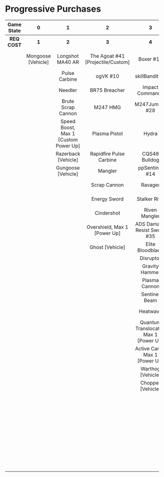 # Progressive Purchases

| **Game State** |       **0**        |                **1**                 |               **2**               |                 **3**                  |                    **4**                    |                 **5**                  |                **6**                |                                           |                                      |
| :------------: | :----------------: | :----------------------------------: | :-------------------------------: | :------------------------------------: | :-----------------------------------------: | :------------------------------------: | :---------------------------------: | :---------------------------------------: | :----------------------------------: |
|  **REQ COST**  |       **1**        |                **2**                 |               **3**               |                 **4**                  |                    **5**                    |                 **6**                  |                **7**                |                   **8**                   |                **9**                 |
|                | Mongoose [Vehicle] |           Longshot MA40 AR           | The Agoat #41 [Projectile/Custom] |               Boxer #11                |             Whispered Truth #2              |  Ad Victorium #39 [Projectile/Custom]  |  Nornfang #13 [Projectile/Custom]   | Fast Shock Rocket #40 [Projectile/Custom] | Skewer Ultra #43 [Projectile/Custom] |
|                |                    |            Pulse Carbine             |             ogVK #10              |             skillBandit #7             |              M247-Striker #29               |              Heavy BR #6               | Blaze Hydra #38 [Projectile/Custom] |                                           |            Scorpion Tail             |
|                |                    |               Needler                |           BR75 Breacher           |            Impact Commando             |             Convergence Bulldog             |            Brutal Bandit #8            |        Jorge's Chaingun #30         |                                           |                                      |
|                |                    |          Brute Scrap Cannon          |             M247 HMG              |             M247Jumper #28             |                  M41 SPNKR                  |               S7 Sniper                |            FUStalker #18            |                                           |                                      |
|                |                    | Speed Boost, Max 1 [Custom Power Up] |           Plasma Pistol           |                 Hydra                  |             Blaze of Glory #12              |              M41 Tracker               |            Provoker #20             |                                           |                                      |
|                |                    |         Razerback [Vehicle]          |      Rapidfire Pulse Carbine      |             CQS48 Bulldog              |     Spike Hydra #37 [Projectile/Custom]     |             Pursuit Hydra              |       Charged Shock Rifle #22       |                                           |                                      |
|                |                    |          Gungoose [Vehicle]          |              Mangler              |             ppSentinel #14             |            Duelist Energy Sword             |           S7 Flexfire Sniper           |          Calcine Disruptor          |                                           |                                      |
|                |                    |                                      |           Scrap Cannon            |                Ravager                 |              Heavy Stalker #17              |            Striker Sidekick            |         Purging Shock Rifle         |                                           |                                      |
|                |                    |                                      |           Energy Sword            |             Stalker Rifle              |          Scrap Cannon (Answer) #31          |            Riven Sniper #46            |         PinpointCannon #34          |                                           |                                      |
|                |                    |                                      |       Cindershot       |             Riven Mangler              |               BurstCannon #32               |     Prophets Bane #36 [Third Type]     |             FUBeam #25              |                                           |                                      |
|                |                    |                                      |            Overshield, Max 1 [Power Up]             |      ADS Damage Resist Sword #35       |             Bayonet Ravager #19             | Plasma Mangler #42 [Projectile/Custom] |           Guidedshot #26            |                                           |                                      |
|                |                    |                                      |   Ghost [Vehicle]    |            Elite Bloodblade            |             Pulse Launcher #16              |            Fast Skewer #27             |          Wraith [Vehicle]           |                                           |                                      |
|                |                    |                                      |                    |               Disruptor                |               H1 Mangler #23                |              Shock Rifle               |         Scorpion [Vehicle]          |                                           |                                      |
|                |                    |                                      |                                   |             Gravity Hammer             |            Charged Disruptor #21            |            Volatile Skewer             |                                     |                                           |                                      |
|                |                    |                                      |                                   |             Plasma Cannon              |                   Skewer                    |           Diminsher of Hope            |                                     |                                           |                                      |
|                |                    |                                      |                                   |             Sentinel Beam              |              Pinpoint Needler               |       FASTfire Pulse Carbine #15       |                                     |                                           |                                      |
|                |                    |                                      |                                   |                Heatwave                |             Stalker Rifle Ultra             |           BarrageCannon #33            |                                     |                                           |                                      |
|                |                    |                                      |                                   | Quantum Translocator, Max 1 [Power Up] |               Ravager Rebound               |          Arcane Sentinel Beam          |                                     |                                           |                                      |
|                |                    |                                      |                                   |     Active Camo, Max 1 [Power Up]      |            Unbound Plasma Pistol            |    Fuelshot #45 [Projectile/Custom]    |                                     |                                           |                                      |
|                |                    |                                      |                                   |           Warthog [Vehicle]            |               Rushdown Hammer               |             Wasp [Vehicle]             |                                     |                                           |                                      |
|                |                    |                                      |                                   |           Chopper [Vehicle]            |               Binary Beam #24               |           Banshee [Vehicle]            |                                     |                                           |                                      |
|                |                    |                                      |                                   |                                        |            Scatterbound Heatwave            |                                        |                                     |                                           |                                      |
|                |                    |                                      |                                   |                                        |            Backdraft Cindershot             |                                        |                                     |                                           |                                      |
|                |                    |                                      |                                   |                                        | Carpetbomb Heatwave #44 [Projectile/Custom] |                                        |                                     |                                           |                                      |
|                |                    |                                      |                                   |                                        |            Rocket Hog [Vehicle]             |                                        |                                     |                                           |                                      |
|                |                    |                                      |                                   |                                        |         Campaign Chopper [Vehicle]          |                                        |                                     |                                           |                                      |
|                |                    |                                      |                                   |                                        |                                             |                                        |                                     |                                           |                                      |

